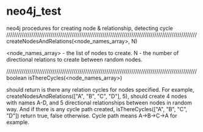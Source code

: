 # neo4j_test
neo4j procedures for creating node &amp; relationship, detecting cycle
///////////////////////////////////////////////////////////////////////////////////////////////////
createNodesAndRelations(<node_names_array>, N)

<node_names_array> - the list of nodes to create.
N - the number of directional relations to create between random nodes.
 

///////////////////////////////////////////////////////////////////////////////////////////////////
boolean isThereCycles(<node_names_array>)

should return is there any relation cycles for nodes specified. 
For example,
createNodesAndRelations(["A", "B", "C", "D"], 5), should create 4 nodes with names A-D, and 5 directional relationships between nodes in random way. 
And if there is any cycle path created, isThereCycles(["A", "B", "C", "D"]) return true, false otherwise. Cycle path means A->B->C->A for example.
